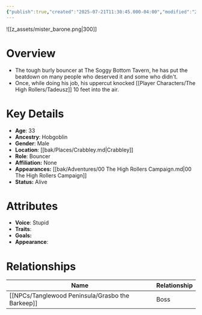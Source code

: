 ```yaml
---
{"publish":true,"created":"2025-07-21T11:30:45.000-04:00","modified":"2025-10-17T10:22:17.224-04:00","cssclasses":""}
---
```


![[z_assets/mister_barone.png|300]]

# Overview
- The tough burly bouncer at The Soggy Bottom Tavern, he has put the beatdown on many people who deserved it and some who didn't.
- Once, while doing his job, his uppercut knocked [[Player Characters/The High Rollers/Tadeusz]] 10 feet into the air.

# Key Details
- **Age**: 33
- **Ancestry**: Hobgoblin
- **Gender**: Male
- **Location**: [[bak/Places/Crabbley.md\|Crabbley]]
- **Role**: Bouncer
- **Affiliation:** None
- **Appearances:** [[bak/Adventures/00 The High Rollers Campaign.md\|00 The High Rollers Campaign]]
- **Status:** Alive

# Attributes
- **Voice**: Stupid
- **Traits**: 
- **Goals:** 
- **Appearance**: 

# Relationships

| Name                   | Relationship |
| ---------------------- | ------------ |
| [[NPCs/Tanglewood Peninsula/Grasbo the Barkeep]] | Boss         |
